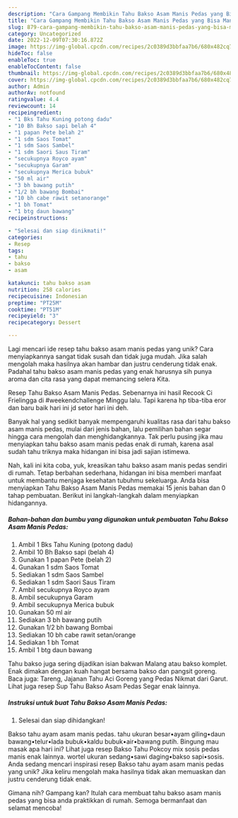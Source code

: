 ```yaml
---
description: "Cara Gampang Membikin Tahu Bakso Asam Manis Pedas yang Bisa Manjain Lidah"
title: "Cara Gampang Membikin Tahu Bakso Asam Manis Pedas yang Bisa Manjain Lidah"
slug: 879-cara-gampang-membikin-tahu-bakso-asam-manis-pedas-yang-bisa-manjain-lidah
category: Uncategorized
date: 2022-12-09T07:30:16.872Z
image: https://img-global.cpcdn.com/recipes/2c0389d3bbfaa7b6/680x482cq70/tahu-bakso-asam-manis-pedas-foto-resep-utama.jpg
hideToc: false
enableToc: true
enableTocContent: false
thumbnail: https://img-global.cpcdn.com/recipes/2c0389d3bbfaa7b6/680x482cq70/tahu-bakso-asam-manis-pedas-foto-resep-utama.jpg
cover: https://img-global.cpcdn.com/recipes/2c0389d3bbfaa7b6/680x482cq70/tahu-bakso-asam-manis-pedas-foto-resep-utama.jpg
author: Admin
authorAv: notfound
ratingvalue: 4.4
reviewcount: 14
recipeingredient:
- "1 Bks Tahu Kuning potong dadu"
- "10 Bh Bakso sapi belah 4"
- "1 papan Pete belah 2"
- "1 sdm Saos Tomat"
- "1 sdm Saos Sambel"
- "1 sdm Saori Saus Tiram"
- "secukupnya Royco ayam"
- "secukupnya Garam"
- "secukupnya Merica bubuk"
- "50 ml air"
- "3 bh bawang putih"
- "1/2 bh bawang Bombai"
- "10 bh cabe rawit setanorange"
- "1 bh Tomat"
- "1 btg daun bawang"
recipeinstructions:

- "Selesai dan siap dinikmati!"
categories:
- Resep
tags:
- tahu
- bakso
- asam

katakunci: tahu bakso asam 
nutrition: 258 calories
recipecuisine: Indonesian
preptime: "PT25M"
cooktime: "PT51M"
recipeyield: "3"
recipecategory: Dessert

---
```





Lagi mencari ide resep tahu bakso asam manis pedas yang unik? Cara menyiapkannya sangat tidak susah dan tidak juga mudah. Jika salah mengolah maka hasilnya akan hambar dan justru cenderung tidak enak. Padahal tahu bakso asam manis pedas yang enak harusnya sih punya aroma dan cita rasa yang dapat memancing selera Kita.





Resep Tahu Bakso Asam Manis Pedas. Sebenarnya ini hasil Recook Ci Frielingga di #weekendchallenge Minggu lalu. Tapi karena hp tiba-tiba eror dan baru baik hari ini jd setor hari ini deh.

Banyak hal yang sedikit banyak mempengaruhi kualitas rasa dari tahu bakso asam manis pedas, mulai dari jenis bahan, lalu pemilihan bahan segar hingga cara mengolah dan menghidangkannya. Tak perlu pusing jika mau menyiapkan tahu bakso asam manis pedas enak di rumah, karena asal sudah tahu triknya maka hidangan ini bisa jadi sajian istimewa.






Nah, kali ini kita coba, yuk, kreasikan tahu bakso asam manis pedas sendiri di rumah. Tetap berbahan sederhana, hidangan ini bisa memberi manfaat untuk membantu menjaga kesehatan tubuhmu sekeluarga. Anda bisa menyiapkan Tahu Bakso Asam Manis Pedas memakai 15 jenis bahan dan 0 tahap pembuatan. Berikut ini langkah-langkah dalam menyiapkan hidangannya.

<!--inarticleads1-->

##### Bahan-bahan dan bumbu yang digunakan untuk pembuatan Tahu Bakso Asam Manis Pedas:

1. Ambil 1 Bks Tahu Kuning (potong dadu)
1. Ambil 10 Bh Bakso sapi (belah 4)
1. Gunakan 1 papan Pete (belah 2)
1. Gunakan 1 sdm Saos Tomat
1. Sediakan 1 sdm Saos Sambel
1. Sediakan 1 sdm Saori Saus Tiram
1. Ambil secukupnya Royco ayam
1. Ambil secukupnya Garam
1. Ambil secukupnya Merica bubuk
1. Gunakan 50 ml air
1. Sediakan 3 bh bawang putih
1. Gunakan 1/2 bh bawang Bombai
1. Sediakan 10 bh cabe rawit setan/orange
1. Sediakan 1 bh Tomat
1. Ambil 1 btg daun bawang


Tahu bakso juga sering dijadikan isian bakwan Malang atau bakso komplet. Enak dimakan dengan kuah hangat bersama bakso dan pangsit goreng. Baca juga: Tareng, Jajanan Tahu Aci Goreng yang Pedas Nikmat dari Garut. Lihat juga resep Sup Tahu Bakso Asam Pedas Segar enak lainnya. 

<!--inarticleads2-->

##### Instruksi untuk buat Tahu Bakso Asam Manis Pedas:


1. Selesai dan siap dihidangkan!

Bakso tahu ayam asam manis pedas. tahu ukuran besar•ayam giling•daun bawang•telur•lada bubuk•kaldu bubuk•air•bawang putih. Bingung mau masak apa hari ini? Lihat juga resep Bakso Tahu Pokcoy mix sosis pedas manis enak lainnya. wortel ukuran sedang•sawi daging•bakso sapi•sosis. Anda sedang mencari inspirasi resep Bakso tahu ayam asam manis pedas yang unik? Jika keliru mengolah maka hasilnya tidak akan memuaskan dan justru cenderung tidak enak. 

Gimana nih? Gampang kan? Itulah cara membuat tahu bakso asam manis pedas yang bisa anda praktikkan di rumah. Semoga bermanfaat dan selamat mencoba!
